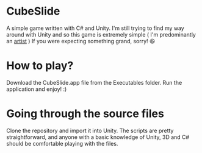 # CubeSlide

A simple game written with C# and Unity. I'm still trying to find my way around with Unity and so this game is extremely simple ( I'm predominantly an [artist](www.vigneshkrishnan.com) ) If you were expecting something grand, sorry! :satisfied:

# How to play?

Download the CubeSlide.app file from the Executables folder. Run the application and enjoy! :)

# Going through the source files

Clone the repository and import it into Unity. The scripts are pretty straightforward, and anyone with a basic knowledge of Unity, 3D and C# should be comfortable playing with the files.

